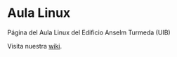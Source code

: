 Aula Linux
=========

Página del Aula Linux del Edificio Anselm Turmeda (UIB)

Visita nuestra [wiki](http://github.com/AulaLinux/AulaLinux.github.io/wiki/ "wiki del aula").
